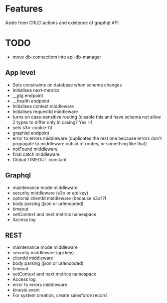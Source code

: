 # Features
Aside from CRUD actions and existence of graphql API

# TODO
 - move db-connectiom into api-db-manager


## App level
- Sets constraints on database when schema changes
- Initialises next-metrics
- __gtg endpoint
- __health endpoint
- Initialises context middleware
- Initialises requestId middleware
- turns on case-sensitive routing (disable this and have schema not allow 2 types to differ only in casing? Yes :-) 
- sets s3o-cookie-ttl
- graphiql endpoint
- error to errors middleware (duplicates the rest one because errors don't propagate to middleware outsid of routes, or something like that)
- notFound middleware
- final catch middleware
- Global TIMEOUT constant

## Graphql
- maintenance mode middleware
- security middleware (s3o or api key)
- optional clientId middleware (because s3o??)
- body parsing (json or urlencoded)
- timeout
- setContext and next metrics namespace
- Access log

## REST
- maintenance mode middleware
- security middleware (api key)
- clientId middleware
- body parsing (json or urlencoded)
- timeout
- setContext and next metrics namespace
- Access log
- error to errors middleware
- kinesis event
- For system creation, create salesforce record
